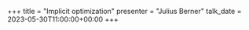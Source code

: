 +++
title = "Implicit optimization"
presenter = "Julius Berner"
talk_date = 2023-05-30T11:00:00+00:00
+++

